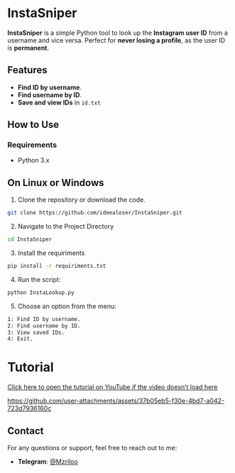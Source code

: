 # InstaSniper

**InstaSniper** is a simple Python tool to look up the **Instagram user ID** from a username and vice versa. Perfect for **never losing a profile**, as the user ID is **permanent**.

## Features

- **Find ID by username**.
- **Find username by ID**.
- **Save and view IDs** in `id.txt`

## How to Use

### Requirements

- Python 3.x


## On Linux or Windows

1. Clone the repository or download the code.
```bash
git clone https://github.com/ideealoser/InstaSniper.git
```

2. Navigate to the Project Directory
```bash
cd InstaSniper
```

3. Install the requiriments
```bash
pip install -r requiriments.txt
```

4. Run the script:
```bash
python InstaLookup.py
```

5. Choose an option from the menu:
```bash
1: Find ID by username.
2: Find username by ID.
3: View saved IDs.
4: Exit.
```

# Tutorial 

[Click here to open the tutorial on YouTube if the video doesn’t load here](https://www.youtube.com/watch?v=DIq9S8v3Q8k)

https://github.com/user-attachments/assets/37b05eb5-f30e-4bd7-a042-723d7936160c

## Contact

For any questions or support, feel free to reach out to me:

- **Telegram**: [@Mzriloo](https://t.me/Mzriloo)

